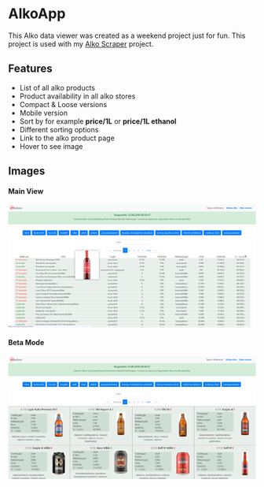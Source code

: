 # AlkoApp
This Alko data viewer was created as a weekend project just for fun. This project is used with my [Alko Scraper](https://github.com/olahepelto/alko-scraper) project.


## Features
* List of all alko products
* Product availability in all alko stores
* Compact & Loose versions
* Mobile version
* Sort by for example **price/1L** or **price/1L ethanol**
* Different sorting options
* Link to the alko product page
* Hover to see image

## Images

#### Main View
![alt text](https://raw.githubusercontent.com/olahepelto/alko-app/master/images/Screenshot2.png "Screenshot 1")

#### Beta Mode
![alt text](https://raw.githubusercontent.com/olahepelto/alko-app/master/images/Screenshot4.png "Screenshot 3")
